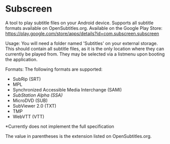 # Subscreen
A tool to play subtitle files on your Android device. Supports all subtitle formats available on OpenSubtitles.org. Available on the Google Play Store: https://play.google.com/store/apps/details?id=com.subscreen.subscreen

Usage:
You will need a folder named 'Subtitles' on your external storage. This should contain all subtitle files, as it is the only location where they can currently be played from. They may be selected via a listmenu upon booting the application.

Formats:
The following formats are supported:
	<ul>
	<li>SubRip (SRT)</li>
	<li>MPL</li>
	<li>Synchronized Accessible Media Interchange (SAMI)*</li>
	<li>SubStation Alpha (SSA)*</li>
	<li>MicroDVD (SUB)</li>
	<li>SubViewer 2.0 (TXT)</li>
	<li>TMP</li>
	<li>WebVTT (VTT)</li>
	</ul>
*Currently does not implement the full specification

The value in parentheses is the extension listed on OpenSubtitles.org.